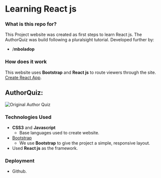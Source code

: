 # Learning React js

### What is this repo for?
This Project website was created as first steps to learn React js. The AuthorQuiz was build following a pluralsight tutorial.
Developed further by:
- /**mboladop**

### How does it work
This website uses **Bootstrap** and **React js** to route viewers through the site.
[Create React App](https://github.com/facebookincubator/create-react-app).


## **AuthorQuiz:**
![Original Author Quiz](https://raw.githubusercontent.com/mboladop/AuthorQuiz/master/README_files/AQoriginal.gif "Demo")

### Technologies Used
- **CSS3** and **Javascript**
  - Base languages used to create website.
- [Bootstrap](http://getbootstrap.com/)
    - We use **Bootstrap** to give the project a simple, responsive layout.
- Used **React js** as the framework.

### Deployment
- Github.

